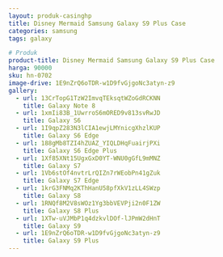 ```yaml
---
layout: produk-casinghp
title: Disney Mermaid Samsung Galaxy S9 Plus Case
categories: samsung
tags: galaxy

# Produk
product-title: Disney Mermaid Samsung Galaxy S9 Plus Case
harga: 90000
sku: hn-0702
image-drive: 1E9nZrQ6oTDR-w1D9fvGjgoNc3atyn-z9
gallery:
  - url: 13CrTopG1TzW2ImvqTEksqtWZoGdRCKNN
    title: Galaxy Note 8
  - url: 1xmIi83B_1UwrroS6mORED9v813svRwJD
    title: Galaxy S6
  - url: 1I9qpZ283N3lCIA1ewjLMYnicgXhzlKUP
    title: Galaxy S6 Edge
  - url: 188gMb8TZI4hZUAZ_YIQLDHqFuairjPXi
    title: Galaxy S6 Edge Plus
  - url: 1Xf85XNt15UgxGxD0YT-WNU0gGfL9mMNZ
    title: Galaxy S7
  - url: 1Vb6stOf4nvtrLrQIZn7rWEobPn41gZuk
    title: Galaxy S7 Edge
  - url: 1krG3FNMq2KThHanU58pfXkV1zLL4SWzp
    title: Galaxy S8
  - url: 1RNQf8M2V8sWOz1Yg3bbVEVPji2n0F1ZW
    title: Galaxy S8 Plus
  - url: 1XTw-uVJMbP1q4dzkvlDOf-lJPmW2dHnT
    title: Galaxy S9
  - url: 1E9nZrQ6oTDR-w1D9fvGjgoNc3atyn-z9
    title: Galaxy S9 Plus
---
```

